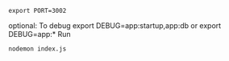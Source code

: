 `export PORT=3002`

optional: To debug
export DEBUG=app:startup,app:db   or export DEBUG=app:*
Run 

`nodemon index.js`


